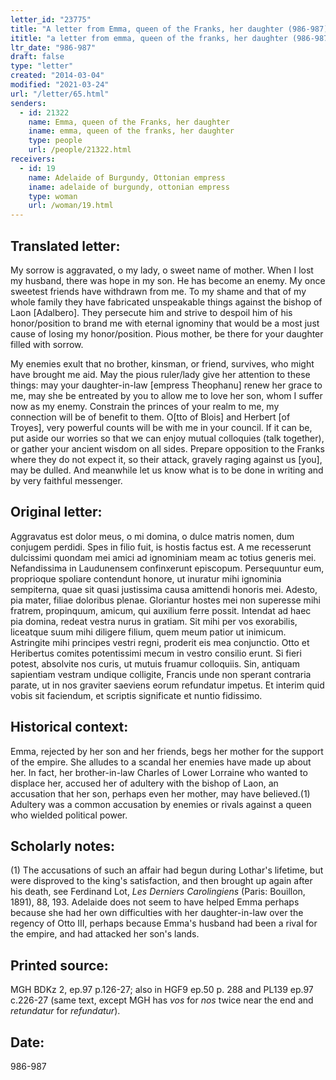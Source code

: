 ```yaml
---
letter_id: "23775"
title: "A letter from Emma, queen of the Franks, her daughter (986-987)"
ititle: "a letter from emma, queen of the franks, her daughter (986-987)"
ltr_date: "986-987"
draft: false
type: "letter"
created: "2014-03-04"
modified: "2021-03-24"
url: "/letter/65.html"
senders:
  - id: 21322
    name: Emma, queen of the Franks, her daughter
    iname: emma, queen of the franks, her daughter
    type: people
    url: /people/21322.html
receivers:
  - id: 19
    name: Adelaide of Burgundy, Ottonian empress
    iname: adelaide of burgundy, ottonian empress
    type: woman
    url: /woman/19.html
---
```

<h2> Translated letter:</h2>My sorrow is aggravated, o my lady, o sweet name of mother.  When I lost my husband, there was hope in my son.  He has become an enemy.  My once sweetest friends have withdrawn from me.  To my shame and that of my whole family they have fabricated unspeakable things against the bishop of Laon [Adalbero].  They persecute him and strive to despoil him of his honor/position to brand me with eternal ignominy that would be a most just cause of losing my honor/position.  Pious mother, be there for your daughter filled with sorrow.

My enemies exult that no brother, kinsman, or friend, survives, who might have brought me aid.  May the pious ruler/lady give her attention to these things:  may your daughter-in-law [empress Theophanu] renew her grace to me, may she be entreated by you to allow me to love her son, whom I suffer now as my enemy.  Constrain the princes of your realm to me, my connection will be of benefit to them.  O[tto of Blois] and Herbert [of Troyes], very powerful counts will be with me in your council.  If it can be, put aside our worries so that we can enjoy mutual colloquies (talk together), or gather your ancient wisdom on all sides.  Prepare opposition to the Franks where they do not expect it, so their attack, gravely raging against us [you], may be dulled.  And meanwhile let us know what is to be done in writing and by very faithful messenger.


<h2 class="mt-4"> Original letter:</h2>Aggravatus est dolor meus, o mi domina, o dulce matris nomen, dum conjugem perdidi. Spes in filio fuit, is hostis factus est. A me recesserunt dulcissimi quondam mei amici ad ignominiam meam ac totius generis mei. Nefandissima in Laudunensem confinxerunt episcopum. Persequuntur eum, proprioque spoliare contendunt honore, ut inuratur mihi ignominia sempiterna, quae sit quasi justissima causa amittendi honoris mei. Adesto, pia mater, filiae doloribus plenae. Gloriantur hostes mei non superesse mihi fratrem, propinquum, amicum, qui auxilium ferre possit. Intendat ad haec pia domina, redeat vestra nurus in gratiam. Sit mihi per vos exorabilis, liceatque suum mihi diligere filium, quem meum patior ut inimicum. Astringite mihi principes vestri regni, proderit eis mea conjunctio. Otto et Heribertus comites potentissimi mecum in vestro consilio erunt. Si fieri potest, absolvite nos curis, ut mutuis fruamur colloquiis. Sin, antiquam sapientiam vestram undique colligite, Francis unde non sperant contraria parate, ut in nos graviter saeviens eorum refundatur impetus. Et interim quid vobis sit faciendum, et scriptis significate et nuntio fidissimo.


<h2 class="mt-4"> Historical context:</h2>Emma, rejected by her son and her friends, begs her mother for the support of the empire.  She alludes to a scandal her enemies have made up about her.  In fact, her brother-in-law Charles of Lower Lorraine who wanted to displace her, accused her of adultery with the bishop of Laon, an accusation that her son, perhaps even her mother, may have believed.(1)  Adultery was a common accusation by enemies or rivals against a queen who wielded political power.
<h2 class="mt-4"> Scholarly notes:</h2><p>(1) The accusations of such an affair had begun during Lothar's lifetime, but were disproved to the king's satisfaction, and then brought up again after his death, see Ferdinand Lot, <em>Les Derniers Carolingiens</em> (Paris: Bouillon, 1891), 88, 193. Adelaide does not seem to have helped Emma perhaps because she had her own difficulties with her daughter-in-law over the regency of Otto III, perhaps because Emma's husband had been a rival for the empire, and had attacked her son's lands.</p><h2 class="mt-4"> Printed source:</h2><p>MGH BDKz 2, ep.97 p.126-27; also in HGF9 ep.50 p. 288 and PL139 ep.97 c.226-27 (same text, except MGH has <em>vos</em> for <em>nos</em> twice near the end and<em> retundatur</em> for <em>refundatur</em>).</p><h2 class="mt-4"> Date:</h2>986-987